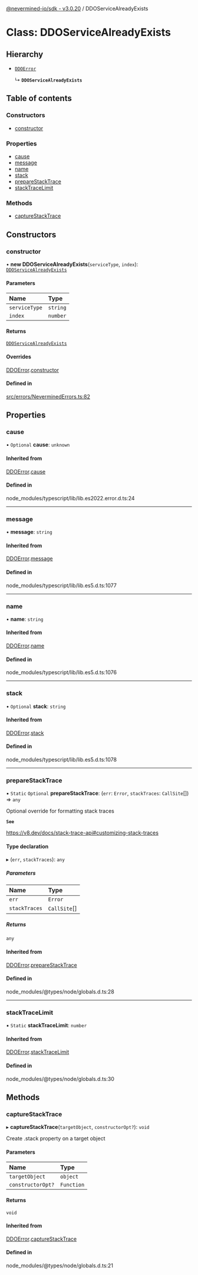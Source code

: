 [@nevermined-io/sdk - v3.0.20](../code-reference.md) / DDOServiceAlreadyExists

# Class: DDOServiceAlreadyExists

## Hierarchy

- [`DDOError`](DDOError.md)

  ↳ **`DDOServiceAlreadyExists`**

## Table of contents

### Constructors

- [constructor](DDOServiceAlreadyExists.md#constructor)

### Properties

- [cause](DDOServiceAlreadyExists.md#cause)
- [message](DDOServiceAlreadyExists.md#message)
- [name](DDOServiceAlreadyExists.md#name)
- [stack](DDOServiceAlreadyExists.md#stack)
- [prepareStackTrace](DDOServiceAlreadyExists.md#preparestacktrace)
- [stackTraceLimit](DDOServiceAlreadyExists.md#stacktracelimit)

### Methods

- [captureStackTrace](DDOServiceAlreadyExists.md#capturestacktrace)

## Constructors

### constructor

• **new DDOServiceAlreadyExists**(`serviceType`, `index`): [`DDOServiceAlreadyExists`](DDOServiceAlreadyExists.md)

#### Parameters

| Name          | Type     |
| :------------ | :------- |
| `serviceType` | `string` |
| `index`       | `number` |

#### Returns

[`DDOServiceAlreadyExists`](DDOServiceAlreadyExists.md)

#### Overrides

[DDOError](DDOError.md).[constructor](DDOError.md#constructor)

#### Defined in

[src/errors/NeverminedErrors.ts:82](https://github.com/nevermined-io/sdk-js/blob/fda834d746a6bb5136bf84409374b98a30682055/src/errors/NeverminedErrors.ts#L82)

## Properties

### cause

• `Optional` **cause**: `unknown`

#### Inherited from

[DDOError](DDOError.md).[cause](DDOError.md#cause)

#### Defined in

node_modules/typescript/lib/lib.es2022.error.d.ts:24

---

### message

• **message**: `string`

#### Inherited from

[DDOError](DDOError.md).[message](DDOError.md#message)

#### Defined in

node_modules/typescript/lib/lib.es5.d.ts:1077

---

### name

• **name**: `string`

#### Inherited from

[DDOError](DDOError.md).[name](DDOError.md#name)

#### Defined in

node_modules/typescript/lib/lib.es5.d.ts:1076

---

### stack

• `Optional` **stack**: `string`

#### Inherited from

[DDOError](DDOError.md).[stack](DDOError.md#stack)

#### Defined in

node_modules/typescript/lib/lib.es5.d.ts:1078

---

### prepareStackTrace

▪ `Static` `Optional` **prepareStackTrace**: (`err`: `Error`, `stackTraces`: `CallSite`[]) => `any`

Optional override for formatting stack traces

**`See`**

https://v8.dev/docs/stack-trace-api#customizing-stack-traces

#### Type declaration

▸ (`err`, `stackTraces`): `any`

##### Parameters

| Name          | Type         |
| :------------ | :----------- |
| `err`         | `Error`      |
| `stackTraces` | `CallSite`[] |

##### Returns

`any`

#### Inherited from

[DDOError](DDOError.md).[prepareStackTrace](DDOError.md#preparestacktrace)

#### Defined in

node_modules/@types/node/globals.d.ts:28

---

### stackTraceLimit

▪ `Static` **stackTraceLimit**: `number`

#### Inherited from

[DDOError](DDOError.md).[stackTraceLimit](DDOError.md#stacktracelimit)

#### Defined in

node_modules/@types/node/globals.d.ts:30

## Methods

### captureStackTrace

▸ **captureStackTrace**(`targetObject`, `constructorOpt?`): `void`

Create .stack property on a target object

#### Parameters

| Name              | Type       |
| :---------------- | :--------- |
| `targetObject`    | `object`   |
| `constructorOpt?` | `Function` |

#### Returns

`void`

#### Inherited from

[DDOError](DDOError.md).[captureStackTrace](DDOError.md#capturestacktrace)

#### Defined in

node_modules/@types/node/globals.d.ts:21
